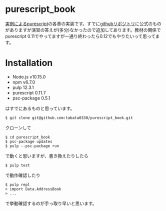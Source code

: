 # purescript_book

[実例によるpurescript][pure]の各章の実装です。すでに[githubリポジトリ][pure_git]に公式のものがありますが演習の答えが(多分)なかったので追加してあります。教材の関係でpurescript 0.11でやってますが一通り終わったら0.12でもやりたいって思ってます。

# Installation

- Node.js v10.15.0
- npm v6.7.0
- pulp 12.3.1
- purescript 0.11.7
- psc-package 0.5.1

はすでにあるものと思っています。

```
$ git clone git@github.com:tabata0330/purescript_book.git
```

クローンして

```
$ cd purescript_book
$ psc-package updates
$ pulp --psc-package run
```

で動くと思いますが、書き換えたりしたら

```
$ pulp test
```

で動作確認したり

```
$ pulp repl
> import Data.AddressBook
> ...
```

で挙動確認するのが手っ取り早いと思います。

[pure]:http://aratama.github.io/purescript/
[pure_git]:https://github.com/paf31/purescript-book